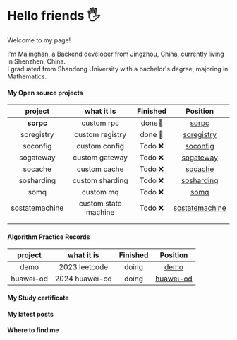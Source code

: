 # Hello friends 🖐️
Welcome to my page!<br/>

I'm Malinghan, a Backend developer from Jingzhou, China, currently living in Shenzhen, China.<br/>
I graduated from Shandong University with a bachelor's degree, majoring in Mathematics. <br/>


#### My Open source projects
|    project    |    what it is    |  Finished   |                                                        Position                                                           |
| :------------: | :------------: | :-----------: | :------------------------------------------------------------------------------------------------------------------------------: |
|   **sorpc**   | custom rpc |    done🥇     |                  <a href="https://github.com/malinghan/sorpc">sorpc</a>                  |
| soregistry |   custom registry   |    done 🥇      | <a href="https://github.com/malinghan/soregistry">soregistry</a> |
|   soconfig   | custom config |    Todo ❌    | <a href="https://github.com/malinghan/soconfig">soconfig</a> |
| sogateway |   custom gateway   | Todo ❌ | <a href="https://github.com/malinghan/sogateway">sogateway</a> |
|   socache   |     custom cache     |   Todo ❌  | <a href="https://github.com/malinghan/socache">socache</a> |
|     sosharding     |   custom sharding   | Todo ❌ |  <a href="https://github.com/malinghan/sosharding">sosharding</a>  |
|  somq  |     custom mq     |   Todo ❌  |          <a href="https://github.com/malinghan/somq">somq</a>          |
| sostatemachine | custom state machine |  Todo ❌  |    <a href="https://github.com/malinghan/sostatemachine">sostatemachine</a>    |
|                |                      |          |                                                              |
|                |                      |          |                                                              |

#### Algorithm Practice Records
|    project    |    what it is    |  Finished   |                                                        Position                                                           |
| :------------: | :------------: | :-----------: | :------------------------------------------------------------------------------------------------------------------------------: |
|   demo  | 2023 leetcode  |    doing     |                  <a href="https://github.com/malinghan/demo">demo</a>                  |
| huawei-od |   2024 huawei-od  |    doing      | <a href="https://github.com/malinghan/huawei-od">huawei-od</a> |

#### My Study certificate

#### My latest posts

#### Where to find me
